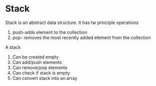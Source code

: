 # Stack

Stack is an abstract data structure. It has tw principle operations

1. push-adds element to the collection
2. pop- removes the most recently added element from the collection

A stack 
1. Can be created empty
2. Can add/push elements
3. Can remove/pop elements
4. Can check if stack is empty
5. Can convert stack into an array